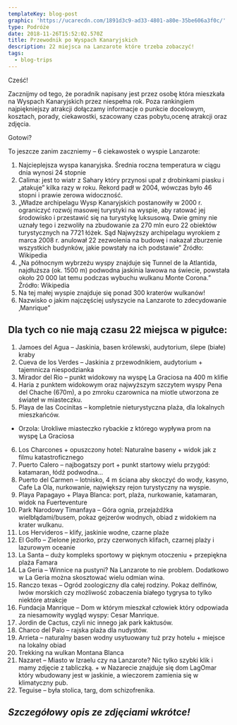 ```yaml
---
templateKey: blog-post
graphic: 'https://ucarecdn.com/1891d3c9-ad33-4801-a80e-35be606a3f0c/'
type: Podróże
date: 2018-11-26T15:52:02.570Z
title: Przewodnik po Wyspach Kanaryjskich
description: 22 miejsca na Lanzarote które trzeba zobaczyć!
tags:
  - blog-trips
---
```

  Cześć!

Zacznijmy od tego, że poradnik napisany jest przez osobę która mieszkała na Wyspach Kanaryjskich przez niespełna rok. Poza rankingiem najpiękniejszy atrakcji dołączamy informacje o punkcie docelowym, kosztach, porady, ciekawostki, szacowany czas pobytu,ocenę atrakcji oraz zdjęcia. 

Gotowi?

To jeszcze zanim zaczniemy – 6 ciekawostek o wyspie Lanzarote:

1. Najcieplejsza wyspa kanaryjska. Średnia roczna temperatura w ciągu dnia wynosi 24 stopnie
2. Calima: jest to wiatr z Sahary który przynosi upał z drobinkami piasku i „atakuje” kilka razy w roku. Rekord padł w 2004, wówczas było 46 stopni i prawie zerowa widoczność.
3. „Władze archipelagu Wysp Kanaryjskich postanowiły w 2000 r. ograniczyć rozwój masowej turystyki na wyspie, aby ratować jej środowisko i przestawić się na turystykę luksusową. Dwie gminy nie uznały tego i zezwoliły na zbudowanie za 270 mln euro 22 obiektów turystycznych na 7721 łóżek. Sąd Najwyższy archipelagu wyrokiem z marca 2008 r. anulował 22 zezwolenia na budowę i nakazał zburzenie wszystkich budynków, jakie powstały na ich podstawie” Źródło: Wikipedia
4. „Na północnym wybrzeżu wyspy znajduje się Tunnel de la Atlantida, najdłuższa (ok. 1500 m) podwodna jaskinia lawowa na świecie, powstała około 20 000 lat temu podczas wybuchu wulkanu Monte Corona.” Źródło: Wikipedia
5. Na tej małej wyspie znajduje się ponad 300 kraterów wulkanów!
6. Nazwisko o jakim najczęściej usłyszycie na Lanzarote to zdecydowanie ‚Manrique”



## Dla tych co nie mają czasu 22 miejsca w pigułce:



1. Jamoes del Agua – Jaskinia, basen królewski, audytorium, ślepe (białe) kraby
2. Cueva de los Verdes – Jaskinia z przewodnikiem, audytorium + tajemnicza niespodzianka
3. Mirador del Rio – punkt widokowy na wyspę La Graciosa na 400 m klifie
4. Haria z punktem widokowym oraz najwyższym szczytem wyspy Pena del Chache (670m), a po zmroku czarownica na miotle utworzona ze świateł w miasteczku. 
5. Playa de las Cocinitas – kompletnie nieturystyczna plaża, dla lokalnych mieszkańców. 

* Orzola: Urokliwe miasteczko rybackie z którego wypływa prom na wyspę La Graciosa

6. Los Charcones + opuszczony hotel: Naturalne baseny + widok jak z filmu katastroficznego 
7. Puerto Calero – najbogatszy port + punkt startowy wielu przygód: katamaran, łódź podwodna...
8. Puerto del Carmen – lotnisko, 4 m ściana aby skoczyć do wody, kasyno, Cafe La Ola, nurkowanie, największy rejon turystyczny na wyspie. 
9. Playa Papagayo + Playa Blanca: port, plaża, nurkowanie, katamaran, widok na Fuerteventure
10. Park Narodowy Timanfaya – Góra ognia, przejażdżka wielbłądami/busem, pokaz gejzerów wodnych, obiad z widokiem na krater wulkanu.
11. Los Hervideros – klify, jaskinie wodne, czarne plaże
12. El Golfo – Zielone jeziorko, przy czerwonych klifach, czarnej plaży i lazurowym oceanie 
13. La Santa – duży kompleks sportowy w pięknym otoczeniu + przepiękna plaża Famara
14. La Geria – Winnice na pustyni? Na Lanzarote to nie problem. Dodatkowo w La Geria można skosztować wielu odmian wina.
15. Ranczo texas – Ogród zoologiczny dla całej rodziny. Pokaz delfinów, lwów morskich czy możliwość zobaczenia białego tygrysa to tylko niektóre atrakcje
16. Fundacja Manrique – Dom w którym mieszkał człowiek który odpowiada za niesamowity wygląd wyspy: Cesar Manrique.
17. Jordin de Cactus, czyli nic innego jak park kaktusów.
18. Charco del Palo – rajska plaża dla nudystów.
19. Arrieta – naturalny basen wodny usytuowany tuż przy hotelu + miejsce na lokalny obiad
20. Trekking na wulkan Montana Blanca 
21. Nazaret – Miasto w Izraelu czy na Lanzarote? Nic tylko szybki klik i mamy zdjęcie z tabliczką. + w Nazarecie znajduje się dom LagOmar który wbudowany jest w jaskinie, a wieczorem zamienia się w klimatyczny pub. 
22. Teguise – była stolica, targ, dom schizofrenika.

## _**Szczegółowy opis ze zdjęciami wkrótce!**_
